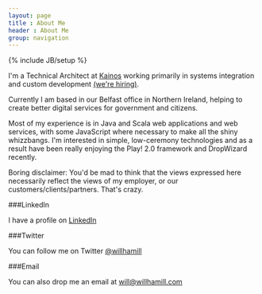 ```yaml
---
layout: page
title : About Me
header : About Me
group: navigation
---
```

{% include JB/setup %}

I'm a Technical Architect at [Kainos](http://www.kainos.com) working primarily in systems integration and custom development [(we're hiring)](http://www.kainos.com/careers).

Currently I am based in our Belfast office in Northern Ireland, helping to create better digital services for government and citizens.

Most of my experience is in Java and Scala web applications and web services, with some JavaScript where necessary to make all the shiny whizzbangs. I'm interested in simple, low-ceremony technologies and as a result have been really enjoying the Play! 2.0 framework and DropWizard recently.

Boring disclaimer: You'd be mad to think that the views expressed here necessarily reflect the views of my employer, or our customers/clients/partners. That's crazy.

###LinkedIn

I have a profile on [LinkedIn](http://www.linkedin.com/in/willhamill)

###Twitter

You can follow me on Twitter [@willhamill](http://twitter.com/willhamill)

###Email

You can also drop me an email at [will@willhamill.com](mailto:will@willhamill.com)